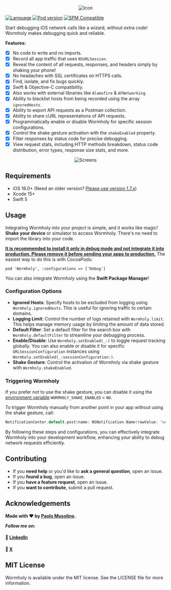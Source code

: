 <p align="center">
  <img src="https://raw.githubusercontent.com/pmusolino/Wormholy/master/logo.png" alt="Icon"/>
</p>

[![Language](https://img.shields.io/badge/Swift-5-orange.svg)]()
[![Pod version](https://img.shields.io/badge/Cocoapods-Compatible%20-blue)](https://cocoapods.org/pods/Wormholy)
[![SPM Compatible](https://img.shields.io/badge/SPM-Compatible-green.svg)](https://swift.org/package-manager/)

Start debugging iOS network calls like a wizard, without extra code! Wormholy makes debugging quick and reliable.

**Features:**

- [x] No code to write and no imports.
- [x] Record all app traffic that uses `NSURLSession`.
- [x] Reveal the content of all requests, responses, and headers simply by shaking your phone!
- [x] No headaches with SSL certificates on HTTPS calls.
- [x] Find, isolate, and fix bugs quickly.
- [x] Swift & Objective-C compatibility.
- [x] Also works with external libraries like `Alamofire` & `AFNetworking`.
- [x] Ability to blacklist hosts from being recorded using the array `ignoredHosts`.
- [x] Ability to export API requests as a Postman collection.
- [x] Ability to share cURL representations of API requests.
- [x] Programmatically enable or disable Wormholy for specific session configurations.
- [x] Control the shake gesture activation with the `shakeEnabled` property.
- [x] Filter responses by status code for precise debugging.
- [x] View request stats, including HTTP methods breakdown, status code distribution, error types, response size stats, and more.

<p align="center">
  <img src="https://raw.githubusercontent.com/pmusolino/Wormholy/refs/heads/feat/swift-ui-ios-15-support/screens.webp" alt="Screens"/>
</p>

## Requirements

- iOS 16.0+ (Need an older version? [Please use version 1.7.x](https://github.com/pmusolino/Wormholy/releases/tag/1.7.0))
- Xcode 15+
- Swift 5

## Usage

Integrating Wormholy into your project is simple, and it works like magic! **Shake your device** or simulator to access Wormholy. There's no need to import the library into your code.

<u>**It is recommended to install it only in debug mode and not integrate it into production. Please remove it before sending your apps to production.**</u> The easiest way to do this is with CocoaPods:

```shell
pod 'Wormholy', :configurations => ['Debug']
```

You can also integrate Wormholy using the **Swift Package Manager**!

### Configuration Options

- **Ignored Hosts**: Specify hosts to be excluded from logging using `Wormholy.ignoredHosts`. This is useful for ignoring traffic to certain domains.
- **Logging Limit**: Control the number of logs retained with `Wormholy.limit`. This helps manage memory usage by limiting the amount of data stored.
- **Default Filter**: Set a default filter for the search box with `Wormholy.defaultFilter` to streamline your debugging process.
- **Enable/Disable**: Use `Wormholy.setEnabled(_:)` to toggle request tracking globally. You can also enable or disable it for specific `URLSessionConfiguration` instances using `Wormholy.setEnabled(_:sessionConfiguration:)`.
- **Shake Gesture**: Control the activation of Wormholy via shake gesture with `Wormholy.shakeEnabled`.

### Triggering Wormholy

If you prefer not to use the shake gesture, you can disable it using the [environment variable](https://medium.com/@derrickho_28266/xcode-custom-environment-variables-681b5b8674ec) `WORMHOLY_SHAKE_ENABLED` = `NO`.

To trigger Wormholy manually from another point in your app without using the shake gesture, call:

```swift
NotificationCenter.default.post(name: NSNotification.Name(rawValue: "wormholy_fire"), object: nil)
```

By following these steps and configurations, you can effectively integrate Wormholy into your development workflow, enhancing your ability to debug network requests efficiently.

## Contributing

- If you **need help** or you'd like to **ask a general question**, open an issue.
- If you **found a bug**, open an issue.
- If you **have a feature request**, open an issue.
- If you **want to contribute**, submit a pull request.

## Acknowledgements

**Made with ❤️ by [Paolo Musolino](https://github.com/pmusolino).**

***Follow me on:***
#### 💼 [LinkedIn](https://www.linkedin.com/in/paolomusolino/)
#### 🤖 [X](https://x.com/pmusolino)

## MIT License

Wormholy is available under the MIT license. See the LICENSE file for more information.